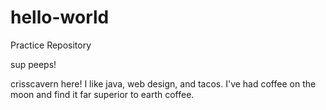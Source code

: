 # hello-world
Practice Repository

sup peeps!

crisscavern here! I like java, web design, and tacos. 
I've had coffee on the moon and find it far superior to earth coffee.
